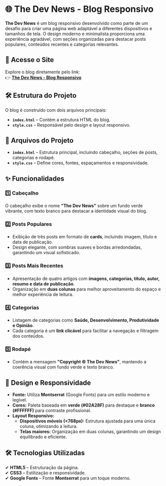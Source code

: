 # 🌐 The Dev News - Blog Responsivo  

**The Dev News** é um blog responsivo desenvolvido como parte de um desafio para criar uma página web adaptável a diferentes dispositivos e tamanhos de tela. O design moderno e minimalista proporciona uma experiência agradável, com seções organizadas para destacar posts populares, conteúdos recentes e categorias relevantes.  

## 🚀 Acesse o Site  
Explore o blog diretamente pelo link:  
👉 **<a href="https://rid195551-desafio02.netlify.app/">The Dev News - Blog Responsivo</a>**  

## 🛠️ Estrutura do Projeto  
O blog é construído com dois arquivos principais:  

- **`index.html`** – Contém a estrutura HTML do blog.  
- **`style.css`** – Responsável pelo design e layout responsivo.  

## 📂 Arquivos do Projeto  

- **`index.html`** – Estrutura principal, incluindo cabeçalho, seções de posts, categorias e rodapé.  
- **`style.css`** – Define cores, fontes, espaçamentos e responsividade.  

## ✨ Funcionalidades  

### 1️⃣ Cabeçalho  
O cabeçalho exibe o nome **"The Dev News"** sobre um fundo verde vibrante, com texto branco para destacar a identidade visual do blog.  

### 2️⃣ Posts Populares  
- Exibição de três posts em formato de **cards**, incluindo imagem, título e data de publicação.  
- Design elegante, com sombras suaves e bordas arredondadas, garantindo um visual sofisticado.  

### 3️⃣ Posts Mais Recentes  
- Apresentação de quatro artigos com **imagens, categorias, título, autor, resumo e data de publicação**.  
- Organização em **duas colunas** para melhor aproveitamento do espaço e melhor experiência de leitura.  

### 4️⃣ Categorias  
- Listagem de categorias como **Saúde, Desenvolvimento, Produtividade e Opinião**.  
- Cada categoria é um **link clicável** para facilitar a navegação e filtragem dos conteúdos.  

### 5️⃣ Rodapé  
- Contém a mensagem **"Copyright © The Dev News"**, mantendo a coerência visual com fundo verde e texto branco.  

## 🎨 Design e Responsividade  

- **Fonte:** Utiliza **Montserrat** (Google Fonts) para um estilo moderno e legível.  
- **Cores:** Paleta baseada em **verde (#02A28F)** para destaque e **branco (#FFFFFF)** para contraste profissional.  
- **Layout Responsivo:**  
  - **Dispositivos móveis (<768px):** Estrutura ajustada para uma única coluna, otimizando a leitura.  
  - **Telas maiores:** Organização em duas colunas, garantindo um design equilibrado e eficiente.  

## 🛠️ Tecnologias Utilizadas  
✔ **HTML5** – Estruturação da página.  
✔ **CSS3** – Estilização e responsividade.  
✔ **Google Fonts** – Fonte **Montserrat** para um toque moderno.
